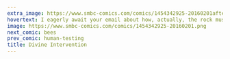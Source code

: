 ```yaml
---
extra_image: https://www.smbc-comics.com/comics/1454342925-20160201after.png
hovertext: I eagerly await your email about how, actually, the rock must contain radioactive elements.
image: https://www.smbc-comics.com/comics/1454342925-20160201.png
next_comic: bees
prev_comic: human-testing
title: Divine Intervention
---
```


